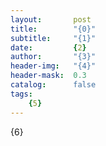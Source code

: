 ```yaml
---
layout:       post
title:        "{0}"
subtitle:     "{1}"
date:         {2}
author:       "{3}"
header-img:   "{4}"
header-mask:  0.3
catalog:      false
tags:
    {5}
---
```

{6}